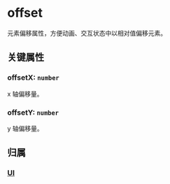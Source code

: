 # offset

元素偏移属性，方便动画、交互状态中以相对值偏移元素。

## 关键属性

### offsetX: `number`

x 轴偏移量。

### offsetY: `number`

y 轴偏移量。

## 归属

### [UI](/reference/display/UI.md#基础属性)
